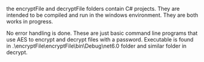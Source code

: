 the encryptFile and decryptFile folders contain C# projects.  They are intended to be compiled and run in the windows environment.  They are both works in progress.

No error handling is done.  These are just basic command line programs that use AES to encrypt and decrypt files with a password.
Executable is found in .\encryptFile\encryptFile\bin\Debug\net6.0 folder and similar folder in decrypt.